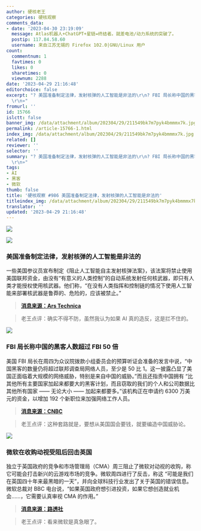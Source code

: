 ```yaml
---
author: 硬核老王
categories: 硬核观察
comments_data:
- date: '2023-04-30 23:19:09'
  message: Atlas机器人+ChatGPT+星链=终结者。就差电池/动力系统的突破了。
  postip: 117.84.58.60
  username: 来自江苏无锡的 Firefox 102.0|GNU/Linux 用户
count:
  commentnum: 1
  favtimes: 0
  likes: 0
  sharetimes: 0
  viewnum: 2288
date: '2023-04-29 21:16:48'
editorchoice: false
excerpt: "? 美国准备制定法律，发射核弹的人工智能是非法的\r\n? FBI 局长称中国的黑客人数超过 FBI 50 倍\r\n? 微软在收购动视受阻后回击英国\r\n»
  \r\n»"
fromurl: ''
id: 15766
islctt: false
banner_img: /data/attachment/album/202304/29/211549bk7m7pyk4bmmmx7k.jpg
permalink: /article-15766-1.html
index_img: /data/attachment/album/202304/29/211549bk7m7pyk4bmmmx7k.jpg
related: []
reviewer: ''
selector: ''
summary: "? 美国准备制定法律，发射核弹的人工智能是非法的\r\n? FBI 局长称中国的黑客人数超过 FBI 50 倍\r\n? 微软在收购动视受阻后回击英国\r\n»
  \r\n»"
tags:
- AI
- 黑客
- 微软
thumb: false
title: '硬核观察 #986 美国准备制定法律，发射核弹的人工智能是非法的'
titleindex_img: /data/attachment/album/202304/29/211549bk7m7pyk4bmmmx7k.jpg
translator: ''
updated: '2023-04-29 21:16:48'
---
```


![](/data/attachment/album/202304/29/211549bk7m7pyk4bmmmx7k.jpg)


![](/data/attachment/album/202304/29/211559ygrjviggrv2rjzdu.jpg)


### 美国准备制定法律，发射核弹的人工智能是非法的


一些美国参议员宣布制定《阻止人工智能自主发射核弹法案》，该法案将禁止使用美国联邦资金，由没有“有意义的人类控制”的自动系统发射任何核武器，即只有人类才能授权使用核武器。他们称，“在没有人类指挥和控制链的情况下使用人工智能来部署核武器是鲁莽的、危险的，应该被禁止。”



> 
> **[消息来源：Ars Technica](https://arstechnica.com/information-technology/2023/04/nuke-launching-ai-would-be-illegal-under-proposed-us-law/)**
> 
> 
> 



> 
> 老王点评：确实不得不防，虽然我认为如果 AI 真的造反，这是拦不住的。
> 
> 
> 


![](/data/attachment/album/202304/29/211611q44zz8l4tlcc8zxl.jpg)


### FBI 局长称中国的黑客人数超过 FBI 50 倍


美国 FBI 局长在周四为众议院拨款小组委员会的预算听证会准备的发言中说，“中国黑客的数量仍将超过联邦调查局网络人员，至少是 50 比 1。这一披露凸显了美国正面临着大规模的网络威胁，特别是来自中国的威胁。”而且还指责中国拥有 “比其他所有主要国家加起来都要大的黑客计划，而且窃取的我们的个人和公司数据比其他所有国家 —— 无论大小 —— 加起来都要多。”该机构正在申请约 6300 万美元的资金，以增加 192 个新职位来加强网络工作人员。



> 
> **[消息来源：CNBC](https://www.cnbc.com/2023/04/28/chinese-hackers-outnumber-fbi-cyber-staff-50-to-1-director-wray-says.html)**
> 
> 
> 



> 
> 老王点评：这种套路就是，要想从美国国会要钱，就要编造中国威胁论。
> 
> 
> 


![](/data/attachment/album/202304/29/211625z8znxl888zk2w099.jpg)


### 微软在收购动视受阻后回击英国


独立于英国政府的竞争和市场管理局（CMA）周三阻止了微软对动视的收购，称它可能会打击新兴的云游戏市场的竞争。微软周四进行了反击，称这 “可能是我们在英国四十年来最黑暗的一天”，并向全球科技行业发出了关于英国的错误信息。微软总裁对 BBC 电台说，“如果英国政府想引进投资，如果它想创造就业机会……，它需要认真审视 CMA 的作用。”



> 
> **[消息来源：路透社](https://www.reuters.com/markets/deals/uk-watchdog-defends-microsoft-block-face-onslaught-companies-2023-04-27/)**
> 
> 
> 



> 
> 老王点评：看来微软是真急眼了。
> 
> 
>
